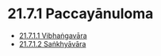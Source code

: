 # 21.7.1 Paccayānuloma

* [21.7.1.1 Vibhaṅgavāra](21.7.1/21.7.1.1.md)
* [21.7.1.2 Saṅkhyāvāra](21.7.1/21.7.1.2.md)
